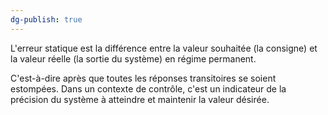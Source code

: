 ```yaml
---
dg-publish: true
---
```

L'erreur statique est la différence entre la valeur souhaitée (la consigne) et la valeur réelle (la sortie du système) en régime permanent.

C'est-à-dire après que toutes les réponses transitoires se soient estompées. 
Dans un contexte de contrôle, c'est un indicateur de la précision du système à atteindre et maintenir la valeur désirée.